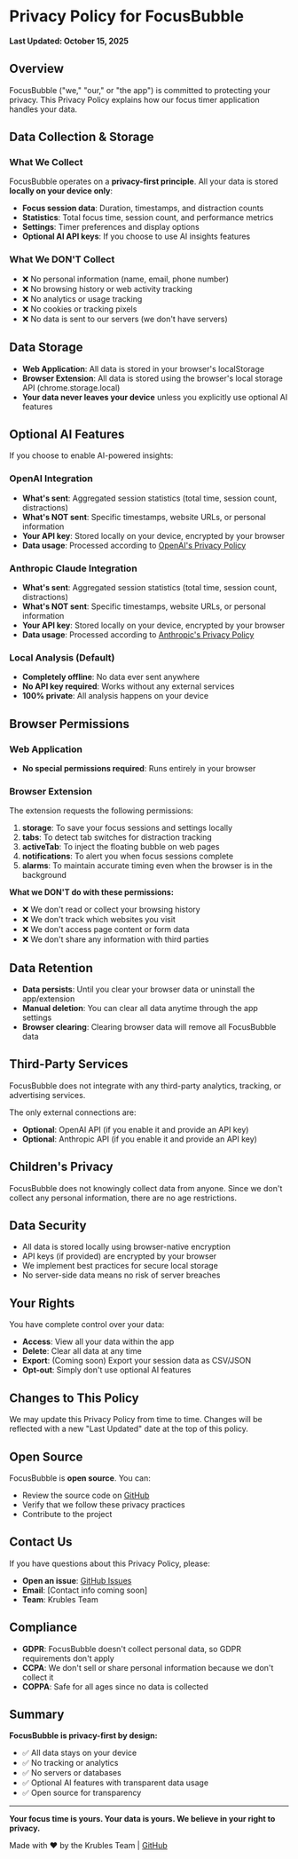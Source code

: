 # Privacy Policy for FocusBubble

**Last Updated: October 15, 2025**

## Overview

FocusBubble ("we," "our," or "the app") is committed to protecting your privacy. This Privacy Policy explains how our focus timer application handles your data.

## Data Collection & Storage

### What We Collect

FocusBubble operates on a **privacy-first principle**. All your data is stored **locally on your device only**:

- **Focus session data**: Duration, timestamps, and distraction counts
- **Statistics**: Total focus time, session count, and performance metrics
- **Settings**: Timer preferences and display options
- **Optional AI API keys**: If you choose to use AI insights features

### What We DON'T Collect

- ❌ No personal information (name, email, phone number)
- ❌ No browsing history or web activity tracking
- ❌ No analytics or usage tracking
- ❌ No cookies or tracking pixels
- ❌ No data is sent to our servers (we don't have servers)

## Data Storage

- **Web Application**: All data is stored in your browser's localStorage
- **Browser Extension**: All data is stored using the browser's local storage API (chrome.storage.local)
- **Your data never leaves your device** unless you explicitly use optional AI features

## Optional AI Features

If you choose to enable AI-powered insights:

### OpenAI Integration
- **What's sent**: Aggregated session statistics (total time, session count, distractions)
- **What's NOT sent**: Specific timestamps, website URLs, or personal information
- **Your API key**: Stored locally on your device, encrypted by your browser
- **Data usage**: Processed according to [OpenAI's Privacy Policy](https://openai.com/policies/privacy-policy)

### Anthropic Claude Integration
- **What's sent**: Aggregated session statistics (total time, session count, distractions)
- **What's NOT sent**: Specific timestamps, website URLs, or personal information
- **Your API key**: Stored locally on your device, encrypted by your browser
- **Data usage**: Processed according to [Anthropic's Privacy Policy](https://www.anthropic.com/privacy)

### Local Analysis (Default)
- **Completely offline**: No data ever sent anywhere
- **No API key required**: Works without any external services
- **100% private**: All analysis happens on your device

## Browser Permissions

### Web Application
- **No special permissions required**: Runs entirely in your browser

### Browser Extension

The extension requests the following permissions:

1. **storage**: To save your focus sessions and settings locally
2. **tabs**: To detect tab switches for distraction tracking
3. **activeTab**: To inject the floating bubble on web pages
4. **notifications**: To alert you when focus sessions complete
5. **alarms**: To maintain accurate timing even when the browser is in the background

**What we DON'T do with these permissions:**
- ❌ We don't read or collect your browsing history
- ❌ We don't track which websites you visit
- ❌ We don't access page content or form data
- ❌ We don't share any information with third parties

## Data Retention

- **Data persists**: Until you clear your browser data or uninstall the app/extension
- **Manual deletion**: You can clear all data anytime through the app settings
- **Browser clearing**: Clearing browser data will remove all FocusBubble data

## Third-Party Services

FocusBubble does not integrate with any third-party analytics, tracking, or advertising services.

The only external connections are:
- **Optional**: OpenAI API (if you enable it and provide an API key)
- **Optional**: Anthropic API (if you enable it and provide an API key)

## Children's Privacy

FocusBubble does not knowingly collect data from anyone. Since we don't collect any personal information, there are no age restrictions.

## Data Security

- All data is stored locally using browser-native encryption
- API keys (if provided) are encrypted by your browser
- We implement best practices for secure local storage
- No server-side data means no risk of server breaches

## Your Rights

You have complete control over your data:

- **Access**: View all your data within the app
- **Delete**: Clear all data at any time
- **Export**: (Coming soon) Export your session data as CSV/JSON
- **Opt-out**: Simply don't use optional AI features

## Changes to This Policy

We may update this Privacy Policy from time to time. Changes will be reflected with a new "Last Updated" date at the top of this policy.

## Open Source

FocusBubble is **open source**. You can:
- Review the source code on [GitHub](https://github.com/C-Elkins/focusbubble)
- Verify that we follow these privacy practices
- Contribute to the project

## Contact Us

If you have questions about this Privacy Policy, please:

- **Open an issue**: [GitHub Issues](https://github.com/C-Elkins/focusbubble/issues)
- **Email**: [Contact info coming soon]
- **Team**: Krubles Team

## Compliance

- **GDPR**: FocusBubble doesn't collect personal data, so GDPR requirements don't apply
- **CCPA**: We don't sell or share personal information because we don't collect it
- **COPPA**: Safe for all ages since no data is collected

## Summary

**FocusBubble is privacy-first by design:**
- ✅ All data stays on your device
- ✅ No tracking or analytics
- ✅ No servers or databases
- ✅ Optional AI features with transparent data usage
- ✅ Open source for transparency

---

**Your focus time is yours. Your data is yours. We believe in your right to privacy.**

Made with ❤️ by the Krubles Team | [GitHub](https://github.com/C-Elkins/focusbubble)
